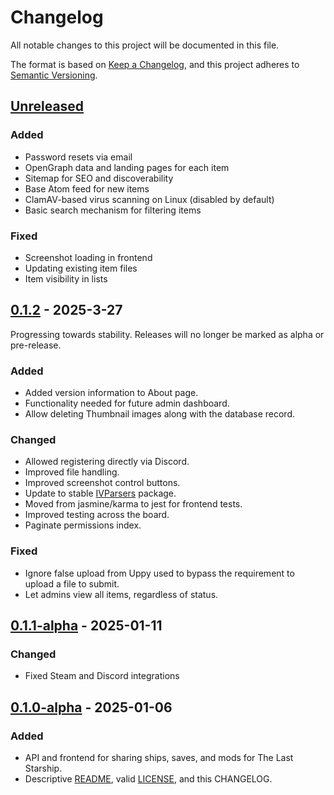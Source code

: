 # Changelog

All notable changes to this project will be documented in this file.

The format is based on [Keep a Changelog](https://keepachangelog.com/en/1.1.0/),
and this project adheres to [Semantic Versioning](https://semver.org/spec/v2.0.0.html).

## [Unreleased]

### Added

- Password resets via email
- OpenGraph data and landing pages for each item
- Sitemap for SEO and discoverability
- Base Atom feed for new items
- ClamAV-based virus scanning on Linux (disabled by default)
- Basic search mechanism for filtering items

### Fixed

- Screenshot loading in frontend
- Updating existing item files
- Item visibility in lists

## [0.1.2] - 2025-3-27

Progressing towards stability. Releases will no longer be marked as alpha or pre-release.

### Added

- Added version information to About page.
- Functionality needed for future admin dashboard.
- Allow deleting Thumbnail images along with the database record.

### Changed

- Allowed registering directly via Discord.
- Improved file handling.
- Improved screenshot control buttons.
- Update to stable [IVParsers][iv-parsers] package.
- Moved from jasmine/karma to jest for frontend tests.
- Improved testing across the board.
- Paginate permissions index.

### Fixed

- Ignore false upload from Uppy used to bypass the requirement to upload a file to submit.
- Let admins view all items, regardless of status.

## [0.1.1-alpha] - 2025-01-11

### Changed

- Fixed Steam and Discord integrations

## [0.1.0-alpha] - 2025-01-06

### Added

- API and frontend for sharing ships, saves, and mods for The Last Starship.
- Descriptive [README](./README.md), valid [LICENSE](LICENSE), and this CHANGELOG.

[iv-parsers]: https://github.com/Totengeist/IVParsers

[unreleased]: https://github.com/Totengeist/Shipyard/compare/v0.1.2...HEAD
[0.1.2]: https://github.com/Totengeist/Shipyard/releases/tag/v0.1.2
[0.1.1-alpha]: https://github.com/Totengeist/Shipyard/releases/tag/v0.1.1-alpha
[0.1.0-alpha]: https://github.com/Totengeist/Shipyard/releases/tag/v0.1.0-alpha